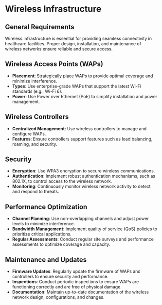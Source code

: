 # Wireless Infrastructure

## General Requirements
Wireless infrastructure is essential for providing seamless connectivity in healthcare facilities. Proper design, installation, and maintenance of wireless networks ensure reliable and secure access.

## Wireless Access Points (WAPs)
- **Placement**: Strategically place WAPs to provide optimal coverage and minimize interference.
- **Types**: Use enterprise-grade WAPs that support the latest Wi-Fi standards (e.g., Wi-Fi 6).
- **Power**: Use Power over Ethernet (PoE) to simplify installation and power management.

## Wireless Controllers
- **Centralized Management**: Use wireless controllers to manage and configure WAPs.
- **Features**: Ensure controllers support features such as load balancing, roaming, and security.

## Security
- **Encryption**: Use WPA3 encryption to secure wireless communications.
- **Authentication**: Implement robust authentication mechanisms, such as 802.1X, to control access to the wireless network.
- **Monitoring**: Continuously monitor wireless network activity to detect and respond to threats.

## Performance Optimization
- **Channel Planning**: Use non-overlapping channels and adjust power levels to minimize interference.
- **Bandwidth Management**: Implement quality of service (QoS) policies to prioritize critical applications.
- **Regular Assessments**: Conduct regular site surveys and performance assessments to optimize coverage and capacity.

## Maintenance and Updates
- **Firmware Updates**: Regularly update the firmware of WAPs and controllers to ensure security and performance.
- **Inspections**: Conduct periodic inspections to ensure WAPs are functioning correctly and are free of physical damage.
- **Documentation**: Maintain up-to-date documentation of the wireless network design, configurations, and changes.
